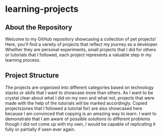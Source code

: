 # learning-projects

## About the Repository
Welcome to my GitHub repository showcasing a collection of pet projects! Here, you'll find a variety of projects that reflect my journey as a developer. Whether they are personal experiments, small projects that I did for others or tutorials that I followed, each project represents a valuable step in my learning process.

## Project Structure
The projects are organized into different categories based on technology stacks or skills that I want to showcase more than others. As I want to be crystal clear about what I did on my own and what not, projects that were made with the help of the tutorials will be marked accordingly. Copied projects(ones that I followed a tutorial for) are also showcased here because I am convinced that copying is an amazing way to learn. I want to demonstrate that I am aware of possible solutions to different problems though I did not come up with my own, I would be capable of replicating it fully or partially if seen ever again.
